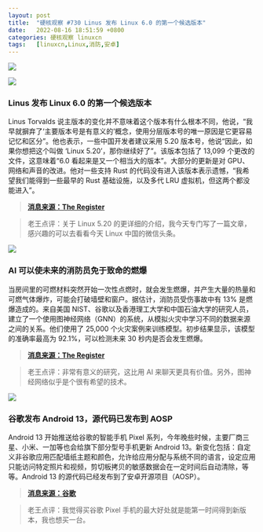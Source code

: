 ```yaml
---
layout: post
title:	"硬核观察 #730 Linus 发布 Linux 6.0 的第一个候选版本"
date:	2022-08-16 18:51:59 +0800 
categories:	硬核观察 linuxcn 
tags:	[linuxcn,Linux,消防,安卓]
---
```



![](/Asserts/Images//attachment/album/202208/16/185104ytmppkmuku6mprml.jpg)


![](/Asserts/Images//attachment/album/202208/16/185114zjgtg5ne422csg2f.jpg)


### Linus 发布 Linux 6.0 的第一个候选版本


Linus Torvalds 说主版本的变化并不意味着这个版本有什么根本不同，他说，“我早就摒弃了‘主要版本号是有意义的’概念，使用分层版本号的唯一原因是它更容易记忆和区分”。他也表示，一些中国开发者建议采用 5.20 版本号，他说“因此，如果你想把这个叫做 ‘Linux 5.20’，那你继续好了”。该版本包括了 13,099 个更改的文件，这意味着“6.0 看起来是又一个相当大的版本”。大部分的更新是对 GPU、网络和声音的改进。他对一些支持 Rust 的代码没有进入该版本表示遗憾，“我希望我们能得到一些最早的 Rust 基础设施，以及多代 LRU 虚拟机，但这两个都没能进入”。



> 
> **[消息来源：The Register](https://www.theregister.com/2022/08/15/linux_60_debuts_missing_some/)**
> 
> 
> 



> 
> 老王点评：关于 Linux 5.20 的更详细的介绍，我今天专门写了一篇文章，感兴趣的可以去看看今天 Linux 中国的微信头条。
> 
> 
> 


![](/Asserts/Images//attachment/album/202208/16/185124k2rzybt2spp57s1t.jpg)


### AI 可以使未来的消防员免于致命的燃爆


当房间里的可燃材料突然开始一次性点燃时，就会发生燃爆，并产生大量的热量和可燃气体爆炸，可能会打破墙壁和窗户。据估计，消防员受伤事故中有 13% 是燃爆造成的。来自美国 NIST、谷歌以及香港理工大学和中国石油大学的研究人员，建立了一个使用图神经网络（GNN）的系统，从模拟火灾中学习不同的数据来源之间的关系。他们使用了 25,000 个火灾案例来训练模型。初步结果显示，该模型的准确率最高为 92.1%，可以检测未来 30 秒内是否会发生燃爆。



> 
> **[消息来源：The Register](https://www.theregister.com/2022/08/14/ai_firefighter_prediction/)**
> 
> 
> 



> 
> 老王点评：非常有意义的研究，这比用 AI 来聊天更具有价值。另外，图神经网络似乎是个很有希望的技术。
> 
> 
> 


![](/Asserts/Images//attachment/album/202208/16/185138np7a99cvd9d7actc.jpg)


### 谷歌发布 Android 13，源代码已发布到 AOSP


Android 13 开始推送给谷歌的智能手机 Pixel 系列，今年晚些时候，主要厂商三星、小米、一加等也会给旗下部分型号手机更新 Android 13。新变化包括：自定义非谷歌应用匹配墙纸主题和颜色，允许给应用分配与系统不同的语言，设定应用只能访问特定照片和视频，剪切板拷贝的敏感数据会在一定时间后自动清除，等等。Android 13 的源代码已经发布到了安卓开源项目（AOSP）。



> 
> **[消息来源：谷歌](https://blog.google/products/android/android-13/)**
> 
> 
> 



> 
> 老王点评：我觉得买谷歌 Pixel 手机的最大好处就是能第一时间得到新版本，我也想买一台。
> 
> 
>
